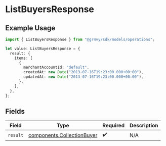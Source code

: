 # ListBuyersResponse

## Example Usage

```typescript
import { ListBuyersResponse } from "@gr4vy/sdk/models/operations";

let value: ListBuyersResponse = {
  result: {
    items: [
      {
        merchantAccountId: "default",
        createdAt: new Date("2013-07-16T19:23:00.000+00:00"),
        updatedAt: new Date("2013-07-16T19:23:00.000+00:00"),
      },
    ],
  },
};
```

## Fields

| Field                                                                    | Type                                                                     | Required                                                                 | Description                                                              |
| ------------------------------------------------------------------------ | ------------------------------------------------------------------------ | ------------------------------------------------------------------------ | ------------------------------------------------------------------------ |
| `result`                                                                 | [components.CollectionBuyer](../../models/components/collectionbuyer.md) | :heavy_check_mark:                                                       | N/A                                                                      |